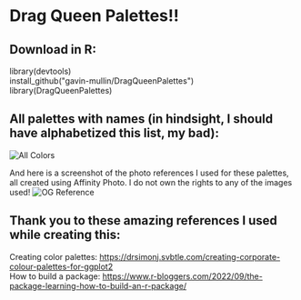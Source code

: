 # Drag Queen Palettes!!

## Download in R:
library(devtools)   
install_github("gavin-mullin/DragQueenPalettes")     
library(DragQueenPalettes)

## All palettes with names (in hindsight, I should have alphabetized this list, my bad):
![All Colors](https://user-images.githubusercontent.com/127583678/224606552-09555a16-8eb7-4db3-a9f0-b2c31f448891.png)   

And here is a screenshot of the photo references I used for these palettes, all created using Affinity Photo. I do not own the rights to any of the images used!
![OG Reference](https://user-images.githubusercontent.com/127583678/224606626-d13e50df-bffb-4c60-8cea-a07b2a01380b.png)

## Thank you to these amazing references I used while creating this:
Creating color palettes: https://drsimonj.svbtle.com/creating-corporate-colour-palettes-for-ggplot2    
How to build a package: https://www.r-bloggers.com/2022/09/the-package-learning-how-to-build-an-r-package/   
